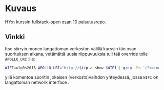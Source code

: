 # Kuvaus

HY:n kurssin fullstack-open [osan 10](https://fullstackopen.com/en/part10/) palautusrepo.

## Vinkki

Itse siirryin monen langattoman verkoston välillä kurssin tän osan suorituksen aikana, vetämättä uusia riippuvuuksia tuli tää override tolle `APOLLO_URI` :lle:

```sh
WIFI=wlp0s20f3 APOLLO_URI="http://$(ip a show $WIFI | grep -Po '(?<=inet )[^\/]+'):4000" npx expo start --clear
```

yllä komentoa suoritin jokaisen (verkosto)vaihdon yhteydessä, jossa `WIFI` on langattoman network interface .
